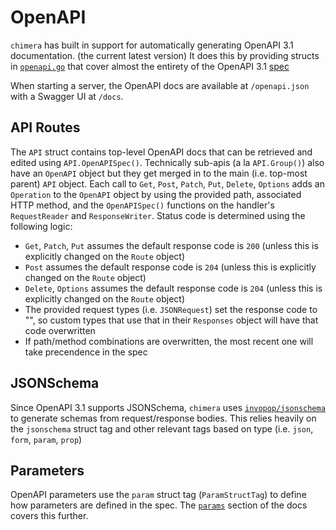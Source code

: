 # OpenAPI
`chimera` has built in support for automatically generating OpenAPI 3.1 documentation. (the current latest version)
It does this by providing structs in [`openapi.go`](../openapi.go) that cover almost the entirety of the OpenAPI 3.1 [spec](https://spec.openapis.org/oas/v3.1.0)

When starting a server, the OpenAPI docs are available at `/openapi.json` with a Swagger UI at `/docs`.

## API Routes
The `API` struct contains top-level OpenAPI docs that can be retrieved and edited using `API.OpenAPISpec()`.
Technically sub-apis (a la `API.Group()`) also have an `OpenAPI` object but they get merged in to the main (i.e. top-most parent) `API` object. 
Each call to `Get`, `Post`, `Patch`, `Put`, `Delete`, `Options` adds an `Operation` to the `OpenAPI` object by using the provided path, associated HTTP method, and the `OpenAPISpec()` functions on the handler's `RequestReader` and `ResponseWriter`. Status code is determined using the following logic:
- `Get`, `Patch`, `Put` assumes the default response code is `200` (unless this is explicitly changed on the `Route` object)
- `Post` assumes the default response code is `204` (unless this is explicitly changed on the `Route` object)
- `Delete`, `Options` assumes the default response code is `204` (unless this is explicitly changed on the `Route` object)
- The provided request types (i.e. `JSONRequest`) set the response code to "", so custom types that use that in their `Responses` object will have that code overwritten
- If path/method combinations are overwritten, the most recent one will take precendence in the spec

## JSONSchema
Since OpenAPI 3.1 supports JSONSchema, `chimera` uses [`invopop/jsonschema`](https://github.com/invopop/jsonschema) to generate schemas from request/response bodies. This relies heavily on the `jsonschema` struct tag and other relevant tags based on type (i.e. `json`, `form`, `param`, `prop`)

## Parameters
OpenAPI parameters use the `param` struct tag (`ParamStructTag`) to define how parameters are defined in the spec. The [`params`](params.md) section of the docs covers this further.